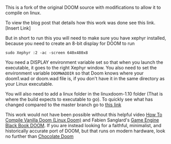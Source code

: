 This is a fork of the original DOOM source with modifications to allow it to compile on linux. 

To view the blog post that details how this work was done see this link. [Insert Link]

But in short to run this you will need to make sure you have xephyr installed, because you need to create an 8-bit display for DOOM to run
```
sudo Xephyr :2 -ac -screen 640x480x8
```

You need a DISPLAY environment variable set so that when you launch the executable, it goes to the right Xephyr window. You also need to set the environment variable `DOOMWADDIR` so that Doom knows where your doom1.wad or doom.wad file is, if you don't have it in the same directory as your Linux executable.

You will also need to add a linux folder in the linuxdoom-1.10 folder (That is where the build expects to executable to go). To quickly see what has changed compared to the master branch go to [this link](https://github.com/id-Software/DOOM/compare/master...diego-crespo:DOOMLEARN:master)

This work would not have been possible without this helpful video [How To Compile Vanilla Doom (Linux Doom)](https://www.youtube.com/watch?v=9JgQfQHHhTw) and Fabien Sanglard's [Game Engine Black Book DOOM](https://fabiensanglard.net/gebbdoom/). If you are instead looking for a faithful, minimalist, and historically accurate port of DOOM, but that runs on modern hardware, look no further than [Chocolate Doom](https://github.com/chocolate-doom/chocolate-doom)
